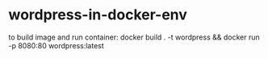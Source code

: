 # wordpress-in-docker-env
to build image and run container: docker build . -t wordpress && docker run  -p 8080:80 wordpress:latest
